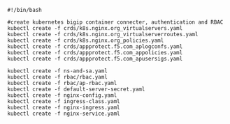     #!/bin/bash

    #create kubernetes bigip container connecter, authentication and RBAC
    kubectl create -f crds/k8s.nginx.org_virtualservers.yaml
    kubectl create -f crds/k8s.nginx.org_virtualserverroutes.yaml
    kubectl create -f crds/k8s.nginx.org_policies.yaml
    kubectl create -f crds/appprotect.f5.com_aplogconfs.yaml
    kubectl create -f crds/appprotect.f5.com_appolicies.yaml
    kubectl create -f crds/appprotect.f5.com_apusersigs.yaml

    kubectl create -f ns-and-sa.yaml
    kubectl create -f rbac/rbac.yaml
    kubectl create -f rbac/ap-rbac.yaml
    kubectl create -f default-server-secret.yaml
    kubectl create -f nginx-config.yaml
    kubectl create -f ingress-class.yaml
    kubectl create -f nginx-ingress.yaml
    kubectl create -f nginx-service.yaml